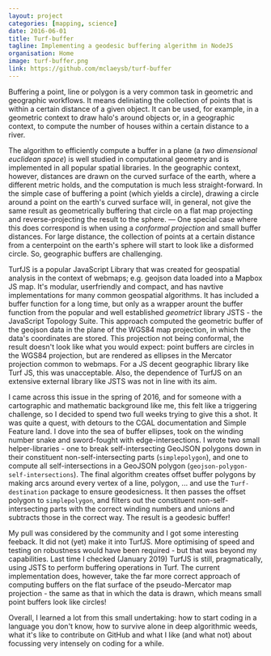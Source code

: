 ```yaml
---
layout: project
categories: [mapping, science]
date: 2016-06-01
title: Turf-buffer
tagline: Implementing a geodesic buffering algerithm in NodeJS
organisation: Home
image: turf-buffer.png
link: https://github.com/mclaeysb/turf-buffer
---
```

Buffering a point, line or polygon is a very common task in geometric and geographic workflows. It means deliniating the collection of points that is within a certain distance of a given object. It can be used, for example, in a geometric context to draw halo's around objects or, in a geographic context, to compute the number of houses within a certain distance to a river.

The algorithm to efficiently compute a buffer in a plane (a _two dimensional euclidean space_) is well studied in computational geometry and is implemented in all popular spatial libraries. In the geographic context, however, distances are drawn on the curved surface of the earth, where a different metric holds, and the computation is much less straight-forward. In the simple case of buffering a point (which yields a circle), drawing a circle around a point on the earth's curved surface will, in general, not give the same result as geometrically buffering that circle on a flat map projecting and reverse-projecting the result to the sphere. — One special case where this does correspond is when using a _conformal projection_ and small buffer distances. For large distance, the collection of points at a certain distance from a centerpoint on the earth's sphere will start to look like a disformed circle. So, geographic buffers are challenging.

TurfJS is a popular JavaScript Library that was created for geospatial analysis in the context of webmaps; e.g. geojson data loaded into a Mapbox JS map. It's modular, userfriendly and compact, and has navtive implementations for many common geospatial algorithms. It has included a buffer function for a long time, but only as a wrapper arount the buffer function from the popular and well established _geometrict_ library JSTS - the JavaScript Topology Suite. This approach computed the geometric buffer of the geojson data in the plane of the WGS84 map projection, in which the data's coordinates are stored. This projection not being conformal, the result doesn't look like what you would expect: point buffers are circles in the WGS84 projection, but are rendered as ellipses in the Mercator projection common to webmaps. For a JS decent geographic library like Turf JS, this was unacceptable. Also, the dependence of TurfJS on an extensive external library like JSTS was not in line with its aim. 

I came across this issue in the spring of 2016, and for someone with a cartographic and mathematic background like me, this felt like a triggering challenge, so I decided to spend two full weeks trying to give this a shot. It was quite a quest, with detours to the CGAL documentation and Simple Feature land. I dove into the sea of buffer ellipses, took on the winding number snake and sword-fought with edge-intersections. I wrote two small helper-libraries - one to break self-intersecting GeoJSON polygons down in their constituent non-self-intersecting parts (`simplepolygon`), and one to compute all self-intersections in a GeoJSON polygon (`geojson-polygon-self-intersections`). The final algorithm creates offset buffer polygons by making arcs around every vertex of a line, polygon, ... and use the `Turf-destination` package to ensure geodesicness. It then passes the offset polygon to `simplepolygon`, and filters out the constituent non-self-intersecting parts with the correct winding numbers and unions and subtracts those in the correct way. The result is a geodesic buffer!

My pull was considered by the community and I got some interesting feeback. It did not (yet) make it into TurfJS. More optimising of speed and testing on robustness would have been required - but that was beyond my capabilities. Last time I checked (January 2019) TurfJS is still, pragmatically, using JSTS to perform buffering operations in Turf. The current implementation does, however, take the far more correct approach of computing buffers on the flat surface of the pseudo-Mercator map projection - the same as that in which the data is drawn, which means small point buffers look like circles!

Overall, I learned a lot from this small undertaking: how to start coding in a language you don't know, how to survive alone in deep algorithmic weeds, what it's like to contribute on GitHub and what I like (and what not) about focussing very intensely on coding for a while.
